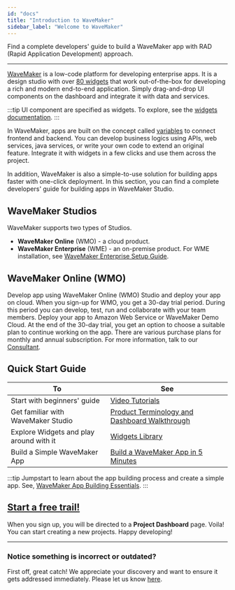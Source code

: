 ```yaml
---
id: "docs"
title: "Introduction to WaveMaker"
sidebar_label: "Welcome to WaveMaker"
---
```

Find a complete developers' guide to build a WaveMaker app with RAD (Rapid Application Development) approach.

---

[WaveMaker](https://www.wavemaker.com/) is a low-code platform for developing enterprise apps. It is a design studio with over [80 widgets](/learn/app-development/widgets/widget-library) that work out-of-the-box for developing a rich and modern end-to-end application. Simply drag-and-drop UI components on the dashboard and integrate it with data and services. 

:::tip
UI component are specified as widgets. To explore, see the [widgets documentation](/learn/app-development/widgets/widget-library). 
:::

In WaveMaker, apps are built on the concept called [variables](/learn/app-development/variables/variables) to connect frontend and backend. You can develop business logics using APIs, web services, java services, or write your own code to extend an original feature. Integrate it with widgets in a few clicks and use them across the project. 

In addition, WaveMaker is also a simple-to-use solution for building apps faster with one-click deployment. In this section, you can find a complete developers' guide for building apps in WaveMaker Studio.

## WaveMaker Studios
WaveMaker supports two types of Studios.  
- **WaveMaker Online** (WMO) - a cloud product. 
- **WaveMaker Enterprise** (WME) - an on-premise product. For WME installation, see [WaveMaker Enterprise Setup Guide](/learn/installation/wavemaker-enterprise-setup-guide).

## WaveMaker Online (WMO)

Develop app using WaveMaker Online (WMO) Studio and deploy your app on cloud. When you sign-up for WMO, you get a 30-day trial period. During this period you can develop, test, run and collaborate with your team members. Deploy your app to Amazon Web Service or WaveMaker Demo Cloud. At the end of the 30-day trial, you get an option to choose a suitable plan to continue working on the app. There are various purchase plans for monthly and annual subscription. For more information, talk to our [Consultant](https://www.wavemaker.com/talk-to-expert/).

## Quick Start Guide

|To | See |
|----|----|
|Start with beginners' guide | [Video Tutorials](/learn/tutorials) |
|Get familiar with WaveMaker Studio|[Product Terminology and Dashboard Walkthrough](/learn/app-development/wavemaker-overview/product-walkthrough)|
|Explore Widgets and play around with it|[Widgets Library](/learn/app-development/widgets/widget-library)|
|Build a Simple WaveMaker App | [Build a WaveMaker App in 5 Minutes](https://www.youtube.com/watch?list=PLNlIJ337WpshRs-8eCubDm2vilhsloiqs&v=tLjGGJbrZ2Q)|

:::tip
Jumpstart to learn about the app building process and create a simple app. See, [WaveMaker App Building Essentials](/learn/jump-start/jump-start-app-essentials/).
:::

## [Start a free trail!](https://www.wavemaker.com/get-started/)
When you sign up, you will be directed to a **Project Dashboard** page. Voila! You can start creating a new projects. Happy developing! 

---
### Notice something is incorrect or outdated?
First off, great catch! We appreciate your discovery and want to ensure it gets addressed immediately. Please let us know [here](https://github.com/wavemaker/docs/issues/new).